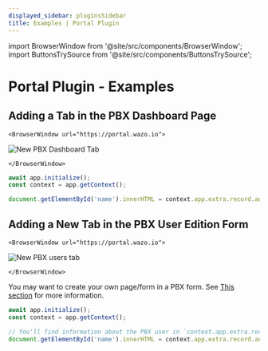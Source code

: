 ```yaml
---
displayed_sidebar: pluginsSidebar
title: Examples | Portal Plugin
---
```


import BrowserWindow from '@site/src/components/BrowserWindow';
import ButtonsTrySource from '@site/src/components/ButtonsTrySource';

# Portal Plugin - Examples

## Adding a Tab in the PBX Dashboard Page

```mdx-code-block
<BrowserWindow url="https://portal.wazo.io">
```
![New PBX Dashboard Tab](/img/plugins/ui/portal/portal-custom-dashboard-tab.jpg)
```mdx-code-block
</BrowserWindow>
```

```js
await app.initialize();
const context = app.getContext();

document.getElementById('name').innerHTML = context.app.extra.record.auth.username;
```

<ButtonsTrySource
    product="portal"
    manifest="https://wazo-communication.github.io/developers.wazo.io/examples/portal/pbx-dashboard-tab/manifest.json"
    source="https://github.com/wazo-communication/developers.wazo.io/tree/main/static/examples/portal/pbx-dashboard-tab"
/>


## Adding a New Tab in the PBX User Edition Form

```mdx-code-block
<BrowserWindow url="https://portal.wazo.io">
```
![New PBX users tab](/img/plugins/ui/portal/portal-custom-pbx-user-tab.jpg)
```mdx-code-block
</BrowserWindow>
```

You may want to create your own page/form in a PBX form.
See [This section](/docs/plugins/ui/portal#adding-tabs-in-a-form) for more information.

```js
await app.initialize();
const context = app.getContext();

// You'll find information about the PBX user in `context.app.extra.record`;
document.getElementById('name').innerHTML = context.app.extra.record.auth.username;
```

<ButtonsTrySource
    product="portal"
    manifest="https://wazo-communication.github.io/developers.wazo.io/examples/portal/pbx-user-form-tab/manifest.json"
    source="https://github.com/wazo-communication/developers.wazo.io/tree/main/static/examples/portal/pbx-user-form-tab"
/>

